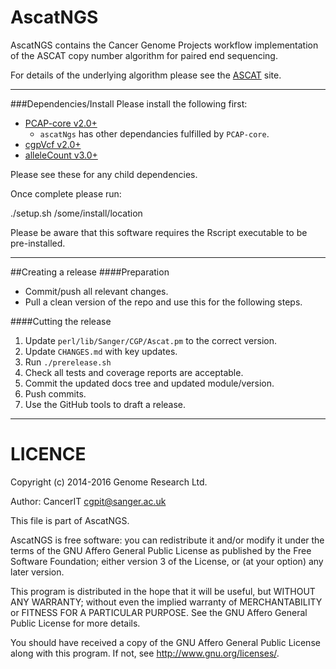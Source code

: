 AscatNGS
========
AscatNGS contains the Cancer Genome Projects workflow implementation of the ASCAT copy number
algorithm for paired end sequencing.

For details of the underlying algorithm please see the [ASCAT](http://heim.ifi.uio.no/bioinf/Projects/ASCAT/) site.

---

###Dependencies/Install
Please install the following first:

* [PCAP-core v2.0+](http://github.com/ICGC-TCGA-PanCancer/PCAP-core/releases)
  * `ascatNgs` has other dependancies fulfilled by `PCAP-core`.
* [cgpVcf v2.0+](https://github.com/cancerit/cgpVcf/releases)
* [alleleCount v3.0+](https://github.com/cancerit/alleleCount/releases)

Please see these for any child dependencies.

Once complete please run:

./setup.sh /some/install/location

Please be aware that this software requires the Rscript executable to be pre-installed.

---

##Creating a release
####Preparation
* Commit/push all relevant changes.
* Pull a clean version of the repo and use this for the following steps.

####Cutting the release
1. Update `perl/lib/Sanger/CGP/Ascat.pm` to the correct version.
2. Update `CHANGES.md` with key updates.
3. Run `./prerelease.sh`
4. Check all tests and coverage reports are acceptable.
5. Commit the updated docs tree and updated module/version.
6. Push commits.
7. Use the GitHub tools to draft a release.

---

LICENCE
========
Copyright (c) 2014-2016 Genome Research Ltd.

Author: CancerIT <cgpit@sanger.ac.uk>

This file is part of AscatNGS.

AscatNGS is free software: you can redistribute it and/or modify it under
the terms of the GNU Affero General Public License as published by the Free
Software Foundation; either version 3 of the License, or (at your option) any
later version.

This program is distributed in the hope that it will be useful, but WITHOUT
ANY WARRANTY; without even the implied warranty of MERCHANTABILITY or FITNESS
FOR A PARTICULAR PURPOSE. See the GNU Affero General Public License for more
details.

You should have received a copy of the GNU Affero General Public License
along with this program. If not, see <http://www.gnu.org/licenses/>.